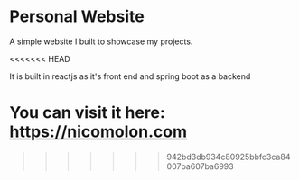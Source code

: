<h1>Personal Website</h1>
<p>A simple website I built to showcase my projects.</p>
<<<<<<< HEAD
<p>It is built in reactjs as it's front end and spring boot as a backend</p>

You can visit it here: https://nicomolon.com
=======
  
 
>>>>>>> 942bd3db934c80925bbfc3ca84007ba607ba6993
